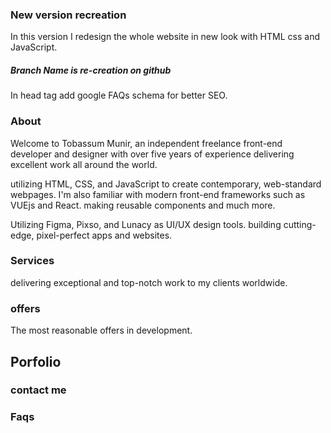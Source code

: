 ### New version recreation

In this version I redesign the whole website in new look with HTML css and JavaScript. 

##### Branch Name is re-creation on github

In head tag add google FAQs schema for better SEO.


### About

Welcome to Tobassum Munir, an independent freelance front-end developer and designer with over five years of experience delivering excellent work all around the world.

utilizing HTML, CSS, and JavaScript to create contemporary, web-standard webpages. I'm also familiar with modern front-end frameworks such as VUEjs and React. making reusable components and much more. 


Utilizing Figma, Pixso, and Lunacy as UI/UX design tools. building cutting-edge, pixel-perfect apps and websites. 



### Services 

delivering exceptional and top-notch work to my clients worldwide.



### offers
The most reasonable offers in development.

## Porfolio

### contact me

### Faqs
